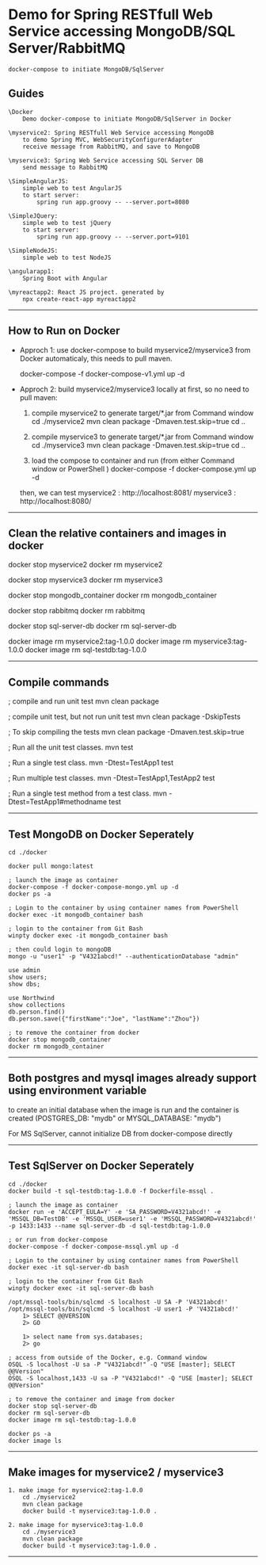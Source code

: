 # Demo for Spring RESTfull Web Service accessing MongoDB/SQL Server/RabbitMQ
	docker-compose to initiate MongoDB/SqlServer
	
## Guides
	
	\Docker
		Demo docker-compose to initiate MongoDB/SqlServer in Docker
		
	\myservice2: Spring RESTfull Web Service accessing MongoDB
		to demo Spring MVC, WebSecurityConfigurerAdapter
		receive message from RabbitMQ, and save to MongoDB
	
	\myservice3: Spring Web Service accessing SQL Server DB
		send message to RabbitMQ
	
	\SimpleAngularJS:
		simple web to test AngularJS
		to start server:
			spring run app.groovy -- --server.port=8080
		
	\SimpleJQuery:
		simple web to test jQuery 
		to start server:
			spring run app.groovy -- --server.port=9101

	\SimpleNodeJS:
		simple web to test NodeJS 
		
	\angularapp1: 
		Spring Boot with Angular 

	\myreactapp2: React JS project. generated by 
		npx create-react-app myreactapp2

-------------------------------------------------------------------------
## How to Run on Docker
  - Approch 1: 
  	use docker-compose to build myservice2/myservice3 from Docker automaticaly, this needs to pull maven.
  
	docker-compose -f docker-compose-v1.yml up -d

  - Approch 2: 
	build myservice2/myservice3 locally at first, so no need to pull maven:
	
	1. compile myservice2 to generate target/*.jar from Command window
		cd ./myservice2
		mvn clean package -Dmaven.test.skip=true
		cd ..
	
	2. compile myservice3 to generate target/*.jar from Command window
		cd ./myservice3
		mvn clean package -Dmaven.test.skip=true
		cd ..

	3. load the compose to container and run (from either Command window or PowerShell )
		docker-compose -f docker-compose.yml up -d

	then, we can test 
		myservice2 : http://localhost:8081/
		myservice3 : http://localhost:8080/
		
-------------------------------------------------------------------------
## Clean the relative containers and images in docker

docker stop myservice2
docker rm myservice2

docker stop myservice3
docker rm myservice3

docker stop mongodb_container
docker rm mongodb_container

docker stop rabbitmq
docker rm rabbitmq

docker stop sql-server-db
docker rm sql-server-db

docker image rm myservice2:tag-1.0.0
docker image rm myservice3:tag-1.0.0
docker image rm sql-testdb:tag-1.0.0

-------------------------------------------------------------------------
## Compile commands

; compile and run unit test
mvn clean package

; compile unit test, but not run unit test
mvn clean package -DskipTests

; To skip compiling the tests
mvn clean package -Dmaven.test.skip=true

; Run all the unit test classes.
mvn test

; Run a single test class.
mvn -Dtest=TestApp1 test

; Run multiple test classes.
mvn -Dtest=TestApp1,TestApp2 test

; Run a single test method from a test class.
mvn -Dtest=TestApp1#methodname test

-------------------------------------------------------------------------
## Test MongoDB on Docker Seperately

	cd ./docker

	docker pull mongo:latest
	
	; launch the image as container
	docker-compose -f docker-compose-mongo.yml up -d
	docker ps -a
	
	; Login to the container by using container names from PowerShell
	docker exec -it mongodb_container bash
	
	; login to the container from Git Bash
	winpty docker exec -it mongodb_container bash
	
	; then could login to mongoDB 
	mongo -u "user1" -p "V4321abcd!" --authenticationDatabase "admin"
	
	use admin
	show users;
	show dbs;

	use Northwind
	show collections 
	db.person.find()
	db.person.save({"firstName":"Joe", "lastName":"Zhou"})	

	; to remove the container from docker
	docker stop mongodb_container
	docker rm mongodb_container

-------------------------------------------------------------------------
## Both postgres and mysql images already support using environment variable 
   to create an initial database when the image is run and the container is 
   created (POSTGRES_DB: "mydb" or MYSQL_DATABASE: "mydb")
   
   For MS SqlServer, cannot initialize DB from docker-compose directly

-------------------------------------------------------------------------
## Test SqlServer on Docker Seperately

	cd ./docker
	docker build -t sql-testdb:tag-1.0.0 -f Dockerfile-mssql .
	
	; launch the image as container
	docker run -e 'ACCEPT_EULA=Y' -e 'SA_PASSWORD=V4321abcd!' -e 'MSSQL_DB=TestDB' -e 'MSSQL_USER=user1' -e 'MSSQL_PASSWORD=V4321abcd!' -p 1433:1433 --name sql-server-db -d sql-testdb:tag-1.0.0
	
	; or run from docker-compose
	docker-compose -f docker-compose-mssql.yml up -d

	; Login to the container by using container names from PowerShell
	docker exec -it sql-server-db bash
	
	; login to the container from Git Bash
	winpty docker exec -it sql-server-db bash
	
	/opt/mssql-tools/bin/sqlcmd -S localhost -U SA -P 'V4321abcd!'
	/opt/mssql-tools/bin/sqlcmd -S localhost -U user1 -P 'V4321abcd!'
		1> SELECT @@VERSION
		2> GO
		
		1> select name from sys.databases;
		2> go

	; access from outside of the Docker, e.g. Command window	
	OSQL -S localhost -U sa -P "V4321abcd!" -Q "USE [master]; SELECT @@Version"
	OSQL -S localhost,1433 -U sa -P "V4321abcd!" -Q "USE [master]; SELECT @@Version"
	
	; to remove the container and image	from docker
	docker stop sql-server-db
	docker rm sql-server-db
	docker image rm sql-testdb:tag-1.0.0
	
	docker ps -a
	docker image ls

-------------------------------------------------------------------------
## Make images for myservice2 / myservice3

	1. make image for myservice2:tag-1.0.0
		cd ./myservice2
		mvn clean package
		docker build -t myservice3:tag-1.0.0 .
	
	2. make image for myservice3:tag-1.0.0
		cd ./myservice3
		mvn clean package
		docker build -t myservice3:tag-1.0.0 .

-------------------------------------------------------------------------
   	  